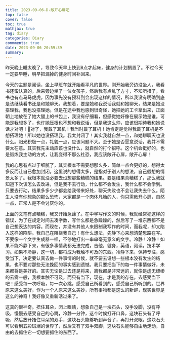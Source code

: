 ```yaml
---
title: 2023-09-06-D-敞开心扉吧
top: false
cover: false
toc: true
mathjax: true
tag: diary
categories: Diary
conmments: true
date: 2023-09-06 20:59:39
summary:
---
```


昨天晚上睡太晚了，导致今天早上快到8点才起床，健身的计划搁置了。不过今天一定要早睡，明早把漏掉的健身时间补回来。

今天的主题是阅读，坐上早班车就开始看平凡的世界。刚开始我旁边没坐人，我看书还蛮认真的，后来旁边坐了一位女孩子，然后我有点乱了方寸，不知所措了，看书也有点马马虎虎。因为事先没有预料到会出现这样的情况，所以我没有明确到底是该继续看书还是和她聊天。我想着，要是她和我说话我就和她聊天，结果是她没搭理我，我也没搭理她。但是在途中我也感到很奇怪，她把她的工卡拿出来，正面朝上地放在了她大腿上的书包上，我没有仔细看，但感觉她好像在展示她是谁。可能是我想多了，也许她压根也不想和我说话，但是我这么帅，应该很期待我和她说话才对吧！🐶对了，我戴了耳机！我当时戴了耳机！她肯定是觉得我戴了耳机是不想搭理她！所以她也没搭理我。我太封闭了！其实我就自然一点，和她聊聊天也没什么。阳光积极一点，礼貌一点，应该问题不大。至于她是否愿意说话，我并不需要太在意。其实我先主动应该也没什么，就自然的打个招呼。这个机会挺好的，也是锻炼我主动的方式，让我变得不那么社恐，我应该敞开心扉，敞开心扉！

我的心思有点过于细腻了，其实根本不需要想那么多，简单一点会更好的，想得太多反而让自已愈加封闭。这里说的想得太多，是指对于别人的想法，自己假想的情景太多了。我根本就没必要去设想那些糟糕的结果。要是结果真糟糕了，那么我就知道下次该怎么去改进，但是我不去行动，什么都不会发生，我什么都不会学到。只要去行动，结果多多少少都会给我带来好处，聊天失败也不会让我失去什么。陌生人没有你想象的那么恐怖，大家都是一个肉体凡胎的人，你只需敞开心扉，自然一点，正常人是不会讨厌你的。

上面的文笔有点糟糕，我又开始急躁了。在中学写作文的时候，我就经常犯这样的错误，为了在规定时间去凑字数，写什么都是急躁躁的，然后写了一堆东西都不是自己想表达的内容。而现在，并没有其他人来限制我写作的时间，而我呢，却又陷入这样的陷阱。我自己在阻挠我自己！有什么想法，先静下心来想清楚思路在写。不要像一个文字生成器一样，不停地打出一串串毫无意义的文字。冷静！冷静！如果不能冷静下来，有很多事情我都无法完成，吉他，健身，英语，阅读，技术学习。如果不冷静，这一切，都将成为我触不可及的东西。冷静下来，保持专注，感受当下，决定要认真去做一件事情的时候，就不要去设想一些根本没有发生的结果，也不要对那些无法挽回的事实感到遗憾。我只要把当下的每一件事情做好，未来都将是美好的。其实无论是过去还是将来，离我都是非常远的，就像是虚无缥缈的云雾一般，我根本触不可及，而只有当下，现在，才是我的存在。去感受当下吧！感受每一次呼吸，每一次心跳，感受自己所看到的，感受自己所听到的。世界原来这么美好，作为一个人原来这么美妙，所有事物都是这么的新鲜，现实世界是这么的神奇！我好像又重新活过来了。

这真的很神奇。捂住耳朵，闭上眼睛，想象自己是一块石头，没手没脚，没有呼吸，慢慢去感受自己的心跳，冷静一分钟，这个时候打开口鼻，这块石头有了呼吸，然后放开捂住耳朵的双手，这块石头能够听到声音了，再打开双眼，这块石头可以看到五彩斑斓的世界了，然后又有了双手双脚，这块石头能够自由地走动，自由的去抓住它一切想要抓住的东西了。
